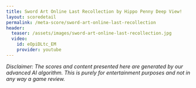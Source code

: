```yaml
---
title: Sword Art Online Last Recollection by Hippo Penny Deep View!
layout: scoredetail
permalink: /meta-score/sword-art-online-last-recollection
header:
  teaser: /assets/images/sword-art-online-last-recollection.jpg
  video:
    id: eOpiDLtc_EM
    provider: youtube
---
```

*Disclaimer: The scores and content presented here are generated by our advanced AI algorithm. This is purely for entertainment purposes and not in any way a game review.*
